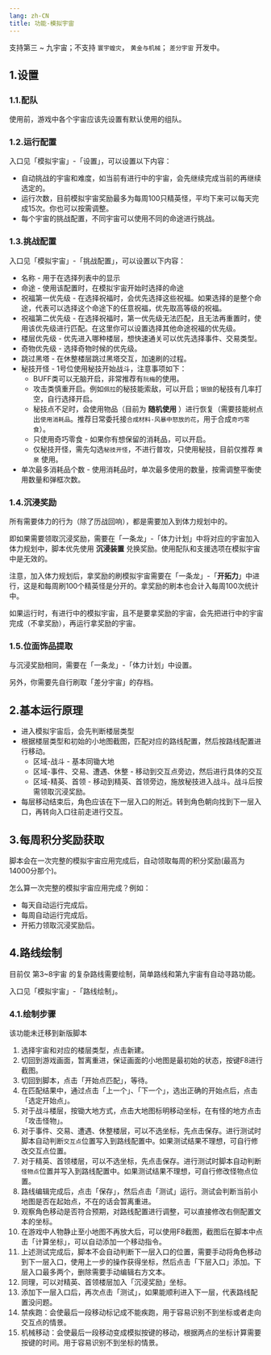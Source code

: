 ```yaml
---
lang: zh-CN
title: 功能-模拟宇宙
---
```


支持第三 ~ 九宇宙；不支持 `寰宇蝗灾`， `黄金与机械`； `差分宇宙` 开发中。

## 1.设置

### 1.1.配队

使用前，游戏中各个宇宙应该先设置有默认使用的组队。

### 1.2.运行配置

入口见「模拟宇宙」-「设置」，可以设置以下内容：

- 自动挑战的宇宙和难度，如当前有进行中的宇宙，会先继续完成当前的再继续选定的。
- 运行次数，目前模拟宇宙奖励最多为每周100只精英怪，平均下来可以每天完成15次。你也可以按需调整。
- 每个宇宙的挑战配置，不同宇宙可以使用不同的命途进行挑战。

### 1.3.挑战配置

入口见「模拟宇宙」-「挑战配置」，可以设置以下内容：

- 名称 - 用于在选择列表中的显示
- 命途 - 使用该配置时，在模拟宇宙开始时选择的命途
- 祝福第一优先级 - 在选择祝福时，会优先选择这些祝福。如果选择的是整个命途，代表可以选择这个命途下的任意祝福，优先取高等级的祝福。
- 祝福第二优先级 - 在选择祝福时，第一优先级无法匹配，且无法再重置时，使用该优先级进行匹配。在这里你可以设置选择其他命途祝福的优先级。
- 楼层优先级 - 优先进入哪种楼层，想快速通关可以优先选择事件、交易类型。
- 奇物优先级 - 选择奇物时候的优先级。
- 跳过黑塔 - 在休整楼层跳过黑塔交互，加速刷的过程。
- 秘技开怪 - 1号位使用秘技开始战斗，注意事项如下：
    - BUFF类可以无脑开启，非常推荐有`阮梅`的使用。
    - 攻击类慎重开启。例如`佩拉`的秘技能索敌，可以开启；`银狼`的秘技有几率打空，自行选择开启。
    - 秘技点不足时，会使用物品（目前为 __随机使用__ ）进行恢复（需要技能树点出`使用消耗品`。推荐日常委托接`合成材料-风暴中怒放的花`，用于合成`奇巧零食`）。
    - 只使用奇巧零食 - 如果你有想保留的消耗品，可以开启。
    - 仅秘技开怪，需先勾选`秘技开怪`，不进行普攻，只使用秘技，目前仅推荐 `黄泉` 使用。
- 单次最多消耗品个数 - 使用消耗品时，单次最多使用的数量，按需调整平衡使用数量和弹框次数。


### 1.4.沉浸奖励

所有需要体力的行为（除了历战回响），都是需要加入到体力规划中的。

即如果需要领取沉浸奖励，需要在「一条龙」-「体力计划」中将对应的宇宙加入体力规划中，脚本优先使用 __沉浸装置__ 兑换奖励。使用配队和支援选项在模拟宇宙中是无效的。

注意，加入体力规划后，拿奖励的刷模拟宇宙需要在「一条龙」-「__开拓力__」中进行，这是和每周刷100个精英怪是分开的。拿奖励的刷本也会计入每周100次统计中。

如果运行时，有进行中的模拟宇宙，且不是要拿奖励的宇宙，会先把进行中的宇宙完成（不拿奖励），再运行拿奖励的宇宙。

### 1.5.位面饰品提取

与沉浸奖励相同，需要在「一条龙」-「体力计划」中设置。

另外，你需要先自行刷取「差分宇宙」的存档。

## 2.基本运行原理

- 进入模拟宇宙后，会先判断楼层类型
- 根据楼层类型和初始的小地图截图，匹配对应的路线配置，然后按路线配置进行移动。
    - 区域-战斗 - 基本同锄大地
    - 区域-事件、交易、遭遇、休整 - 移动到交互点旁边，然后进行具体的交互
    - 区域-精英、首领 - 移动到精英、首领旁边，施放秘技进入战斗。战斗后按需领取沉浸奖励。
- 每层移动结束后，角色应该在下一层入口的附近。转到角色朝向找到下一层入口，再转向入口往前走进行交互。

## 3.每周积分奖励获取

脚本会在一次完整的模拟宇宙应用完成后，自动领取每周的积分奖励(最高为14000分那个)。

怎么算一次完整的模拟宇宙应用完成？例如：

- 每天自动运行完成后。
- 每周自动运行完成后。
- 开拓力领取沉浸奖励后。

## 4.路线绘制

目前仅 第3~8宇宙 的复杂路线需要绘制，简单路线和第九宇宙有自动寻路功能。

入口见「模拟宇宙」-「路线绘制」。

### 4.1.绘制步骤

该功能未迁移到新版脚本

1. 选择宇宙和对应的楼层类型，点击新建。
2. 切回到游戏画面，暂离重进，保证画面的小地图是最初始的状态，按键F8进行截图。
3. 切回到脚本，点击「开始点匹配」，等待。
4. 在匹配结果中，通过点击「上一个」、「下一个」，选出正确的开始点后，点击「选定开始点」。
5. 对于战斗楼层，按锄大地方式，点击大地图标明移动坐标，在有怪的地方点击「攻击怪物」。
6. 对于事件、交易、遭遇、休整楼层，可以不选坐标，先点击保存。进行测试时脚本自动判断`交互点`位置写入到路线配置中。如果测试结果不理想，可自行修改交互点位置。
7. 对于精英、首领楼层，可以不选坐标，先点击保存。进行测试时脚本自动判断`怪物点`位置并写入到路线配置中。如果测试结果不理想，可自行修改怪物点位置。
8. 路线编辑完成后，点击「保存」，然后点击「测试」运行。测试会判断当前小地图是否在起始点，不在的话会暂离重进。
9. 观察角色移动是否符合预期，对路线配置进行调整，可以直接修改右侧配置文本的坐标。
10. 在游戏中人物静止至小地图不再放大后，可以使用F8截图，截图后在脚本中点击「计算坐标」，可以自动添加一个移动指令。
11. 上述测试完成后，脚本不会自动判断下一层入口的位置，需要手动将角色移动到下一层入口，使用上一步的操作获得坐标，然后点击「下层入口」添加。下层入口最多两个，删除需要手动编辑右方文本。
12. 同理，可以对精英、首领楼层加入「沉浸奖励」坐标。
13. 添加下一层入口后，再次点击「测试」，如果能顺利进入下一层，代表路线配置没问题。
14. 禁疾跑：会使最后一段移动标记成不能疾跑，用于容易识别不到坐标或者走向交互点的情景。
15. 机械移动：会使最后一段移动变成模拟按键的移动，根据两点的坐标计算需要按键的时间。用于容易识别不到坐标的情景。
